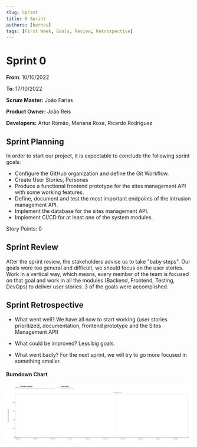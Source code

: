 ```yaml
---
slug: Sprint 
title: 0 Sprint 
authors: [bernas]
tags: [First Week, Goals, Review, Retrospective]
---
```


# Sprint 0

**From**: 10/10/2022

**To**: 17/10/2022

**Scrum Master:** João Farias	

**Product Owner:** João Reis

**Developers:** Artur Romão, Mariana Rosa, Ricardo Rodriguez

## Sprint Planning


In order to start our project, it is expectable to conclude the following sprint goals:

- Configure the GitHub organization and define the Git Workflow.
- Create User Stories, Personas
- Produce a functional frontend prototype for the sites management API with some working features.
- Define, document and test the most important endpoints of the intrusion management API.
- Implement the database for the sites management API.
- Implement CI/CD for at least one of the system modules.



Story Points: 0 

## Sprint Review

After the sprint review, the stakeholders advise us to take "baby steps". Our goals were too general and difficult, we should focus on the user stories. Work in a vertical way, which means, every member of the team is focused on that goal and work in all the modules (Backend, Frontend, Testing, DevOps) to deliver user stories. 3 of the goals were accomplished.


## Sprint Retrospective 

 - What went well? We have all now to start working (user stories prioritized, documentation, frontend prototype and the Sites Management API)

- What could be improved? Less big goals.

- What went badly? For the next sprint, we will try to go more focused in something smaller.

#### Burndown Chart
![Burndown Chart of sprint 0](sprint0.png)